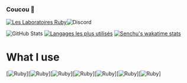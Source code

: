 ### Coucou 👋

[![Les Laboratoires Ruby](https://invidget.switchblade.xyz/4P7XcmbDnt)](https://discord.gg/4P7XcmbDnt)![Discord](https://discord.c99.nl/widget/theme-1/709815588016357429.png)

![GitHub Stats](https://github-readme-stats.vercel.app/api?username=Senchuu&show_icons=true&theme=tokyonight) [![Langages les plus utilisés](https://github-readme-stats.vercel.app/api/top-langs/?username=Senchuu&theme=tokyonight)](https://github.com/anuraghazra/github-readme-stats)
[![Senchu's wakatime stats](https://github-readme-stats.vercel.app/api/wakatime?username=Senchu&theme=tokyonight)](https://github.com/anuraghazra/github-readme-stats)

# What I use 
[![Ruby](https://img.shields.io/badge/ruby-%23CC342D.svg?&style=for-the-badge&logo=ruby&logoColor=white)][![Ruby](https://img.shields.io/badge/ruby-%23CC342D.svg?&style=for-the-badge&logo=ruby&logoColor=white)][![Ruby](https://img.shields.io/badge/ruby-%23CC342D.svg?&style=for-the-badge&logo=ruby&logoColor=white)][![Ruby](https://img.shields.io/badge/ruby-%23CC342D.svg?&style=for-the-badge&logo=ruby&logoColor=white)][![Ruby](https://img.shields.io/badge/ruby-%23CC342D.svg?&style=for-the-badge&logo=ruby&logoColor=white)][![Ruby](https://img.shields.io/badge/ruby-%23CC342D.svg?&style=for-the-badge&logo=ruby&logoColor=white)][![Ruby](https://img.shields.io/badge/ruby-%23CC342D.svg?&style=for-the-badge&logo=ruby&logoColor=white)]


